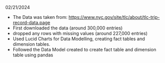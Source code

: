 02/21/2024
- The Data was taken from: https://www.nyc.gov/site/tlc/about/tlc-trip-record-data.page
- First downloaded the data (around 300,000 entries)
- dropped any rows with missing values (around 227,000 entries)
- Used Lucid Charts for Data Modelling, creating fact tables and dimension tables.
- Followed the Data Model created to create fact table and dimension table using pandas


